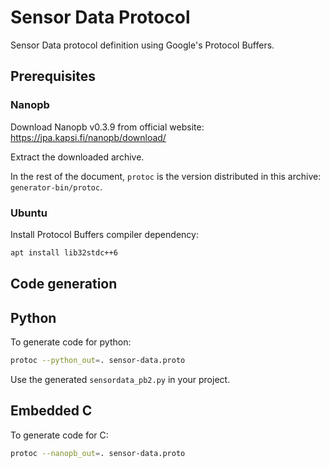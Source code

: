 # Sensor Data Protocol

Sensor Data protocol definition using Google's Protocol Buffers.

## Prerequisites

### Nanopb

Download Nanopb v0.3.9 from official website:
https://jpa.kapsi.fi/nanopb/download/

Extract the downloaded archive.

In the rest of the document, `protoc` is the version distributed in this
archive: `generator-bin/protoc`.

### Ubuntu

Install Protocol Buffers compiler dependency:

```sh
apt install lib32stdc++6
```

## Code generation

## Python

To generate code for python:

```sh
protoc --python_out=. sensor-data.proto
```

Use the generated `sensordata_pb2.py` in your project.

## Embedded C

To generate code for C:

```sh
protoc --nanopb_out=. sensor-data.proto
```
